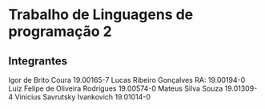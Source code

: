 # Trabalho de Linguagens de programação 2

## Integrantes
Igor de Brito Coura 19.00165-7
Lucas Ribeiro Gonçalves RA: 19.00194-0
Luiz Felipe de Oliveira Rodrigues 19.00574-0
Mateus Silva Souza 19.01309-4
Vinicius Savrutsky Ivankovich 19.01014-0
